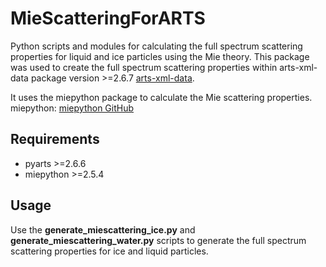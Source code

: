 # MieScatteringForARTS

Python scripts and modules for calculating the full spectrum scattering properties
for liquid and ice particles using the Mie theory.
This package was used to create the full spectrum scattering properties within
arts-xml-data package version >=2.6.7 [arts-xml-data](https://arts.mi.uni-hamburg.de/svn/rt/arts-xml-data/branches/arts-xml-data-2.6/).

It uses the miepython package to calculate the Mie scattering properties.
miepython:
    [miepython GitHub](https://github.com/scottprahl/miepython/)

## Requirements

- pyarts >=2.6.6
- miepython >=2.5.4

## Usage

Use the **generate_miescattering_ice.py** and **generate_miescattering_water.py** scripts to generate the full spectrum scattering properties for ice and liquid particles.
